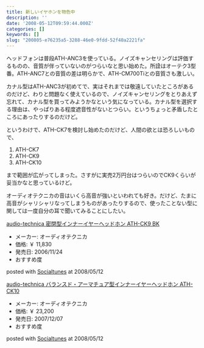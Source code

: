 ```yaml
---
title: 新しいイヤホンを物色中
description: ''
date: '2008-05-12T09:59:44.000Z'
categories: []
keywords: []
slug: "200805-e76235a5-3288-46e0-9fdd-52f40a2221fa"
---
```

ヘッドフォンは普段ATH-ANC3を使っている。ノイズキャンセリングは評価するものの、音質が伴っていないのがつらいなと思い始めた。所詮はオーテク3型番。ATH-ANC7との音質の差は明らかで、ATH-CM700Tiとの音質さも激しい。

カナル型はATH-ANC3が初めてで、実はそれまでは敬遠していたところがあるのだけど、わりと問題なく使えているので、ノイズキャンセリングをとりあえず忘れて、カナル型を買ってみようかなという気になっている。カナル型を選択する理由は、やっぱりある程度遮音性がないとつらい。というちょっと矛盾したところにあったりするのだけど。

というわけで、ATH-CK7を検討し始めたのだけど、人間の欲とは恐ろしいもので、

1.  ATH-CK7
2.  ATH-CK9
3.  ATH-CK10

まで範囲が広がってしまった。さすがに実売2万円台はつらいのでCK9くらいが妥当かなと思っているけど。

オーディオテクニカの音はいくら高音が強いといわれても好き。だけど、たまに高音がシャリシャリなってしまうものがあったりするので、使ったことない型に関しては一度自分の耳で聞いてみることにしたい。

[audio-technica 密閉型インナーイヤーヘッドホン ATH-CK9 BK](http://www.amazon.co.jp/exec/obidos/ASIN/B000JYVWNG/qli-22/ref=nosim "audio-technica 密閉型インナーイヤーヘッドホン ATH-CK9 BK")

*   メーカー: オーディオテクニカ
*   価格: ￥ 11,830
*   発売日: 2006/11/24
*   おすすめ度

posted with [Socialtunes](http://socialtunes.net) at 2008/05/12

[audio-technica バランスド・アーマチュア型インナーイヤーヘッドホン ATH-CK10](http://www.amazon.co.jp/exec/obidos/ASIN/B000ZHU0H6/qli-22/ref=nosim "audio-technica バランスド・アーマチュア型インナーイヤーヘッドホン ATH-CK10")

*   メーカー: オーディオテクニカ
*   価格: ￥ 23,200
*   発売日: 2007/12/07
*   おすすめ度

posted with [Socialtunes](http://socialtunes.net) at 2008/05/12
